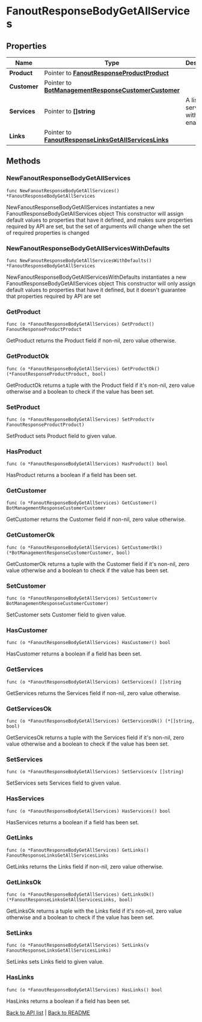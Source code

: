 # FanoutResponseBodyGetAllServices

## Properties

Name | Type | Description | Notes
------------ | ------------- | ------------- | -------------
**Product** | Pointer to [**FanoutResponseProductProduct**](FanoutResponseProductProduct.md) |  | [optional] 
**Customer** | Pointer to [**BotManagementResponseCustomerCustomer**](BotManagementResponseCustomerCustomer.md) |  | [optional] 
**Services** | Pointer to **[]string** | A list of services with Fanout enabled. | [optional] 
**Links** | Pointer to [**FanoutResponseLinksGetAllServicesLinks**](FanoutResponseLinksGetAllServicesLinks.md) |  | [optional] 

## Methods

### NewFanoutResponseBodyGetAllServices

`func NewFanoutResponseBodyGetAllServices() *FanoutResponseBodyGetAllServices`

NewFanoutResponseBodyGetAllServices instantiates a new FanoutResponseBodyGetAllServices object
This constructor will assign default values to properties that have it defined,
and makes sure properties required by API are set, but the set of arguments
will change when the set of required properties is changed

### NewFanoutResponseBodyGetAllServicesWithDefaults

`func NewFanoutResponseBodyGetAllServicesWithDefaults() *FanoutResponseBodyGetAllServices`

NewFanoutResponseBodyGetAllServicesWithDefaults instantiates a new FanoutResponseBodyGetAllServices object
This constructor will only assign default values to properties that have it defined,
but it doesn't guarantee that properties required by API are set

### GetProduct

`func (o *FanoutResponseBodyGetAllServices) GetProduct() FanoutResponseProductProduct`

GetProduct returns the Product field if non-nil, zero value otherwise.

### GetProductOk

`func (o *FanoutResponseBodyGetAllServices) GetProductOk() (*FanoutResponseProductProduct, bool)`

GetProductOk returns a tuple with the Product field if it's non-nil, zero value otherwise
and a boolean to check if the value has been set.

### SetProduct

`func (o *FanoutResponseBodyGetAllServices) SetProduct(v FanoutResponseProductProduct)`

SetProduct sets Product field to given value.

### HasProduct

`func (o *FanoutResponseBodyGetAllServices) HasProduct() bool`

HasProduct returns a boolean if a field has been set.

### GetCustomer

`func (o *FanoutResponseBodyGetAllServices) GetCustomer() BotManagementResponseCustomerCustomer`

GetCustomer returns the Customer field if non-nil, zero value otherwise.

### GetCustomerOk

`func (o *FanoutResponseBodyGetAllServices) GetCustomerOk() (*BotManagementResponseCustomerCustomer, bool)`

GetCustomerOk returns a tuple with the Customer field if it's non-nil, zero value otherwise
and a boolean to check if the value has been set.

### SetCustomer

`func (o *FanoutResponseBodyGetAllServices) SetCustomer(v BotManagementResponseCustomerCustomer)`

SetCustomer sets Customer field to given value.

### HasCustomer

`func (o *FanoutResponseBodyGetAllServices) HasCustomer() bool`

HasCustomer returns a boolean if a field has been set.

### GetServices

`func (o *FanoutResponseBodyGetAllServices) GetServices() []string`

GetServices returns the Services field if non-nil, zero value otherwise.

### GetServicesOk

`func (o *FanoutResponseBodyGetAllServices) GetServicesOk() (*[]string, bool)`

GetServicesOk returns a tuple with the Services field if it's non-nil, zero value otherwise
and a boolean to check if the value has been set.

### SetServices

`func (o *FanoutResponseBodyGetAllServices) SetServices(v []string)`

SetServices sets Services field to given value.

### HasServices

`func (o *FanoutResponseBodyGetAllServices) HasServices() bool`

HasServices returns a boolean if a field has been set.

### GetLinks

`func (o *FanoutResponseBodyGetAllServices) GetLinks() FanoutResponseLinksGetAllServicesLinks`

GetLinks returns the Links field if non-nil, zero value otherwise.

### GetLinksOk

`func (o *FanoutResponseBodyGetAllServices) GetLinksOk() (*FanoutResponseLinksGetAllServicesLinks, bool)`

GetLinksOk returns a tuple with the Links field if it's non-nil, zero value otherwise
and a boolean to check if the value has been set.

### SetLinks

`func (o *FanoutResponseBodyGetAllServices) SetLinks(v FanoutResponseLinksGetAllServicesLinks)`

SetLinks sets Links field to given value.

### HasLinks

`func (o *FanoutResponseBodyGetAllServices) HasLinks() bool`

HasLinks returns a boolean if a field has been set.


[Back to API list](../README.md#documentation-for-api-endpoints) | [Back to README](../README.md)


